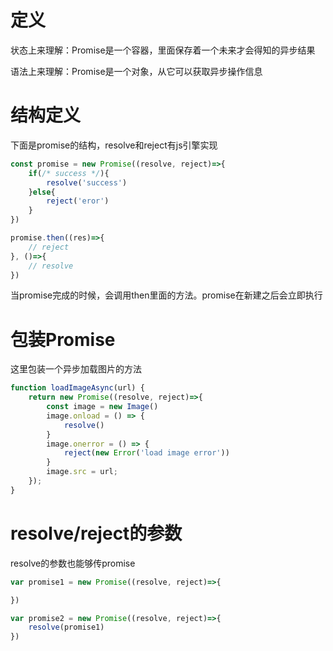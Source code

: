 # 定义
状态上来理解：Promise是一个容器，里面保存着一个未来才会得知的异步结果

语法上来理解：Promise是一个对象，从它可以获取异步操作信息

# 结构定义
下面是promise的结构，resolve和reject有js引擎实现
```js
const promise = new Promise((resolve, reject)=>{
    if(/* success */){
        resolve('success')
    }else{
        reject('eror')
    }
})

promise.then((res)=>{
    // reject 
}, ()=>{
    // resolve
})
```
当promise完成的时候，会调用then里面的方法。promise在新建之后会立即执行

# 包装Promise
这里包装一个异步加载图片的方法
```js
function loadImageAsync(url) {
    return new Promise((resolve, reject)=>{
        const image = new Image()
        image.onload = () => {
            resolve()
        }
        image.onerror = () => {
            reject(new Error('load image error'))
        }
        image.src = url;
    });
}

```

# resolve/reject的参数
resolve的参数也能够传promise
```js
var promise1 = new Promise((resolve, reject)=>{

})

var promise2 = new Promise((resolve, reject)=>{
    resolve(promise1)
})
```